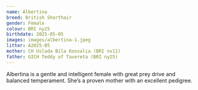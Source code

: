 ```yaml
---
name: Albertina
breed: British Shorthair
gender: Female
colour: BRI ny25
birthdate: 2025-05-05
images: images/albertina-1.jpeg
litter: A2025-05
mother: CH Uslada Bila Konvalia (BRI nv11)
father: GICH Teddy of Tavereta (BRI ny25)
---
```


Albertina is a gentle and intelligent female with great prey drive and balanced temperament. She’s a proven mother with an excellent pedigree.
